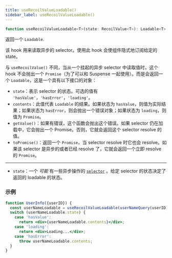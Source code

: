 ```yaml
---
title: useRecoilValueLoadable()
sidebar_label: useRecoilValueLoadable()
---
```


```jsx
function useRecoilValueLoadable<T>(state: RecoilValue<T>): Loadable<T>
```

返回一个 `Loadable`.

该 hook 用来读取异步的 selector。使用此 hook 会使组件隐式地订阅给定的 state。

与 `useRecoilValue()` 不同，当从一个挂起的异步 selector 中读取值时，这个 hook 不会抛出一个 `Promise`（为了可以和 Suspense 一起使用）。而是会返回一个 `Loadable`，这是一个具有以下接口的对象：

- `state`：表示 selector 的状态。可选的值有 `'hasValue'`，`'hasError'`，`'loading'`。
- `contents`：此值代表 `Loadable` 的结果。如果状态为 `hasValue`，则值为实际结果；如果状态为 `hasError`，则会抛出一个错误对象；如果状态为 `loading`，则值为 `Promise`。
- `getValue()`：如果有错误，这个函数会抛出这个错误。如果 selector 仍在加载中，它会抛出一个 Promise。否则，它就会返回这个 selector resolve 的值。
- `toPromise()`：返回一个 `Promise`，当 selector resolve 时它也会 resolve。如果该 selector 是异步的或者已经 resolve 了，它就会返回一个立即 resolve 的 `Promise`。

---

- `state`：一个 _可能_ 有一些异步操作的 [`selector`](/docs/api-reference/core/selector) 。给定 selector 的状态决定了返回的 loadable 的状态。

### 示例

```jsx
function UserInfo({userID}) {
  const userNameLoadable = useRecoilValueLoadable(userNameQuery(userID));
  switch (userNameLoadable.state) {
    case 'hasValue':
      return <div>{userNameLoadable.contents}</div>;
    case 'loading':
      return <div>Loading...</div>;
    case 'hasError':
      throw userNameLoadable.contents;
  }
}
